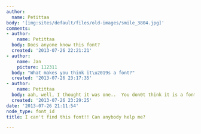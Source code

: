 ```yaml
---
author:
  name: Petittaa
body: '[img:sites/default/files/old-images/smile_3804.jpg]'
comments:
- author:
    name: Petittaa
  body: Does anyone know this font?
  created: '2013-07-26 22:21:21'
- author:
    name: Jan
    picture: 112311
  body: "What makes you think it\u2019s a font?"
  created: '2013-07-26 23:17:35'
- author:
    name: Petittaa
  body: aah, well, I thought it was one..  You don0t think it is a font?
  created: '2013-07-26 23:29:25'
date: '2013-07-26 21:11:54'
node_type: font_id
title: I can't find this font!! Can anybody help me?

---
```

